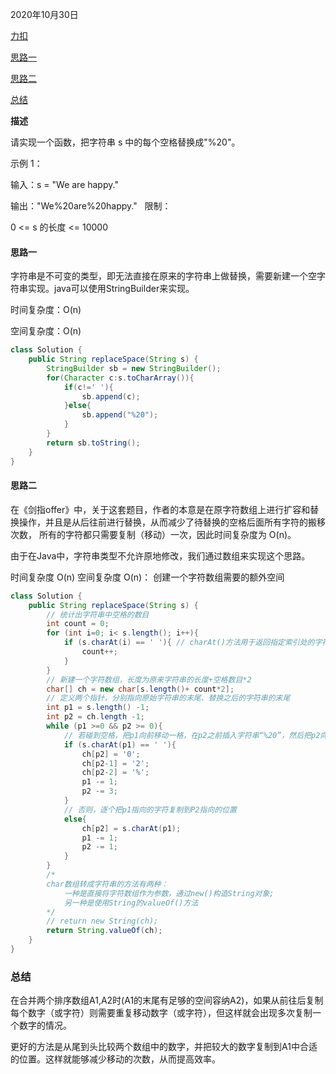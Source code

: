 2020年10月30日

[力扣](https://leetcode-cn.com/problems/ti-huan-kong-ge-lcof/)

[思路一](#思路一)

[思路二](#思路二)

[总结](#总结)

**描述**

请实现一个函数，把字符串 s 中的每个空格替换成"%20"。

示例 1：

输入：s = "We are happy."

输出："We%20are%20happy."
 
限制：

0 <= s 的长度 <= 10000

#### 思路一

字符串是不可变的类型，即无法直接在原来的字符串上做替换，需要新建一个空字符串实现。java可以使用StringBuilder来实现。

时间复杂度：O(n)

空间复杂度：O(n)

```java
class Solution {
    public String replaceSpace(String s) {
        StringBuilder sb = new StringBuilder();
        for(Character c:s.toCharArray()){
            if(c!=' '){
                sb.append(c);
            }else{
                sb.append("%20");
            }
        }
        return sb.toString();
    }
}
```

#### 思路二

在《剑指offer》中，关于这套题目，作者的本意是在原字符数组上进行扩容和替换操作，并且是从后往前进行替换，从而减少了待替换的空格后面所有字符的搬移次数，
所有的字符都只需要复制（移动）一次，因此时间复杂度为 O(n)。

由于在Java中，字符串类型不允许原地修改，我们通过数组来实现这个思路。

时间复杂度 O(n)
空间复杂度 O(n)： 创建一个字符数组需要的额外空间
```java
class Solution {
    public String replaceSpace(String s) {
        // 统计出字符串中空格的数目
        int count = 0;
        for (int i=0; i< s.length(); i++){
            if (s.charAt(i) == ' '){ // charAt()方法用于返回指定索引处的字符
                count++;
            }
        }
        // 新建一个字符数组，长度为原来字符串的长度+空格数⽬*2
        char[] ch = new char[s.length()+ count*2];
        // 定义两个指针，分别指向原始字符串的末尾、替换之后的字符串的末尾
        int p1 = s.length() -1;
        int p2 = ch.length -1;
        while (p1 >=0 && p2 >= 0){
            // 若碰到空格，把p1向前移动一格，在p2之前插入字符串“%20”，然后把p2向前移动三格
            if (s.charAt(p1) == ' '){ 
                ch[p2] = '0';
                ch[p2-1] = '2';
                ch[p2-2] = '%';
                p1 -= 1;
                p2 -= 3;
            }
            // 否则，逐个把p1指向的字符复制到P2指向的位置
            else{
                ch[p2] = s.charAt(p1);
                p1 -= 1;
                p2 -= 1;
            }
        }
        /*
        char数组转成字符串的方法有两种：
            一种是直接将字符数组作为参数，通过new()构造String对象;
            另一种是使用String的valueOf()方法
        */
        // return new String(ch);
        return String.valueOf(ch);
    }
}

```
### 总结

在合并两个排序数组A1,A2时(A1的末尾有足够的空间容纳A2)，如果从前往后复制每个数字（或字符）则需要重复移动数字（或字符），但这样就会出现多次复制一个数字的情况。

更好的方法是从尾到头比较两个数组中的数字，并把较大的数字复制到A1中合适的位置。这样就能够减少移动的次数，从而提高效率。
```河边
```
